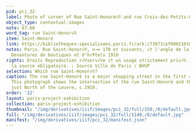 ```yaml
---
pid: pci_32
label: Photo of corner of Rue Saint-Honoré√© and rue Croix-des-Petits-Champs
object_type: contextual-images
note: 67-68
word_tag: rue Saint-Honor√©
item: Saint-Honoré
link: https://bibliotheques-specialisees.paris.fr/ark:/73873/pf0002101637/0002
notes: Paris. Rue Saint-Honor√©, n¬∞ 170 et suivants, √† l'angle de la rue Croix-des-Petits-Champs.
  Devantures de boutiques et d'h√¥tels 1910
rights: Droits Reproduction r√©serv√©e √† un usage strictement priv√©. Mention de
  la source obligatoire. ; Source Ville de Paris / BHVP
selection: Which rue Saint-Honor√©?
caption: The rue Saint-Honoré is a major shopping street in the first arrondisement.
  This photograph shows the intersection of the rue Saint-Honoré and the rue Croix-des-Petits-Champs,
  just North of the Louvre, c.1910.
order: '22'
layout: paris-project-exhibition
collection: paris-project-exhibition
thumbnail: "/img/derivatives/iiif/images/pci_32/full/250,/0/default.jpg"
full: "/img/derivatives/iiif/images/pci_32/full/1140,/0/default.jpg"
manifest: "/img/derivatives/iiif/pci_32/manifest.json"
---
```


